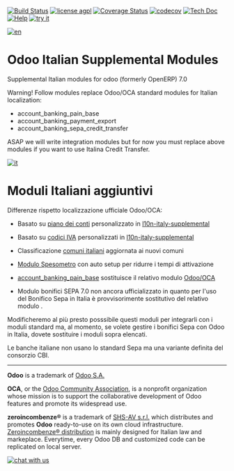 [![Build Status](https://travis-ci.org/zeroincombenze/l10n-italy-supplemental.svg?branch=7.0)](https://travis-ci.org/zeroincombenze/l10n-italy-supplemental)
[![license agpl](https://img.shields.io/badge/licence-AGPL--3-blue.svg)](http://www.gnu.org/licenses/agpl-3.0.html)
[![Coverage Status](https://coveralls.io/repos/github/zeroincombenze/l10n-italy-supplemental/badge.svg?branch=7.0)](https://coveralls.io/github/zeroincombenze/l10n-italy-supplemental?branch=7.0)
[![codecov](https://codecov.io/gh/zeroincombenze/l10n-italy-supplemental/branch/7.0/graph/badge.svg)](https://codecov.io/gh/zeroincombenze/l10n-italy-supplemental)
[![Tech Doc](https://www.zeroincombenze.it/wp-content/uploads/ci-ct/prd/button-docs-7.svg)](http://wiki.zeroincombenze.org/en/Odoo/dev/)
[![Help](http://www.zeroincombenze.it/wp-content/uploads/ci-ct/prd/button-help-7.svg)](http://wiki.zeroincombenze.org/en/Odoo/7.0/man/FI)
[![try it](https://www.zeroincombenze.it/wp-content/uploads/ci-ct/prd/button-try-it-7.svg)](http://erp7.zeroincombenze.it)


[![en](http://www.shs-av.com/wp-content/en_US.png)](http://wiki.zeroincombenze.org/it/Odoo/7.0/man)

Odoo Italian Supplemental Modules
=================================

Supplemental Italian modules for odoo (formerly OpenERP) 7.0

Warning! Follow modules replace Odoo/OCA standard modules for Italian localization:
- account_banking_pain_base
- account_banking_payment_export
- account_banking_sepa_credit_transfer

ASAP we will write integration modules but for now you must replace above modules if you want to use Italina Credit Transfer.


[![it](http://www.shs-av.com/wp-content/it_IT.png)](http://wiki.zeroincombenze.org/it/Odoo/7.0/man)

Moduli Italiani aggiuntivi
==========================

Differenze rispetto localizzazione ufficiale Odoo/OCA:

- Basato su [piano dei conti](https://www.zeroincombenze.it/il-piano-dei-conti-2/) personalizzato  in [l10n-italy-supplemental](https://github.com/zeroincombenze/l10n-italy-supplemental)
- Basato su [codici IVA](http://wiki.zeroincombenze.org/it/Odoo/7.0/man/codici_IVA) personalizzati in [l10n-italy-supplemental](https://github.com/zeroincombenze/l10n-italy-supplemental)
- Classificazione [comuni italiani](http://www.shs-av.com/variazione-denominazione-comuni-italiani-2014/) aggiornata ai nuovi comuni
- [Modulo Spesometro](https://github.com/zeroincombenze/l10n-italy-supplemental/tree/7.0/l10n_it_spesometro) con auto setup per ridurre i tempi di attivazione
- [account_banking_pain_base](https://github.com/zeroincombenze/l10n-italy-supplemental) sostituisce il relativo modulo [Odoo/OCA](https://github.com/OCA/bank-payment/tree/7.0/account_banking_pain_base)

- Modulo bonifici SEPA 7.0 non ancora ufficializzato in quanto per l'uso del Bonifico Sepa in Italia è provvisorimente sostitutivo del relativo modulo .

Modificheremo al più presto posssibile questi moduli per integrarli con i moduli standard ma, al momento, se volete gestire i bonifici Sepa con Odoo in Italia, dovete sostituire i moduli sopra elencati.

Le banche italiane non usano lo standard Sepa ma una variante definita del consorzio CBI.


[//]: # (copyright)

----

**Odoo** is a trademark of [Odoo S.A.](https://www.odoo.com/)

**OCA**, or the [Odoo Community Association](http://odoo-community.org/), is a nonprofit organization whose
mission is to support the collaborative development of Odoo features and
promote its widespread use.

**zeroincombenze®** is a trademark of [SHS-AV s.r.l.](http://www.shs-av.com/)
which distributes and promotes **Odoo** ready-to-use on its own cloud infrastructure.
[Zeroincombenze® distribution](http://wiki.zeroincombenze.org/en/Odoo)
is mainly designed for Italian law and markeplace.
Everytime, every Odoo DB and customized code can be replicated on local server.

[//]: # (end copyright)





[![chat with us](http://www.shs-av.com/wp-content/chat_with_us.png)](https://www.zeroincombenze.it/chi-siamo/contatti/)
